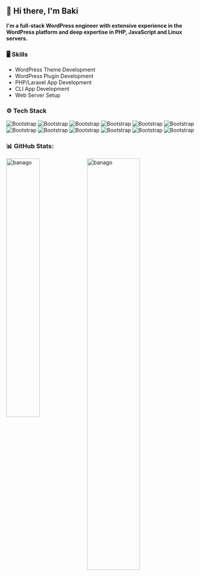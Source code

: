 ## 👋 Hi there, I'm Baki

**I'm a full-stack WordPress engineer with extensive experience in the WordPress platform and deep
expertise in PHP, JavaScript and Linux servers.**

### 🖥 Skills

- WordPress Theme Development
- WordPress Plugin Development
- PHP/Laravel App Development
- CLI App Development
- Web Server Setup
  
### ⚙️ Tech Stack
![Bootstrap](https://img.shields.io/badge/-WordPress-05122A?style=flat&logo=WordPress&color=3b3b4e) ![Bootstrap](https://img.shields.io/badge/-PHP-05122A?style=flat&logo=PHP&color=3b3b4e) ![Bootstrap](https://img.shields.io/badge/-MySQL-05122A?style=flat&logo=MySQL&color=3b3b4e) ![Bootstrap](https://img.shields.io/badge/-HTML5-05122A?style=flat&logo=HTML5&color=3b3b4e) ![Bootstrap](https://img.shields.io/badge/-CSS3-05122A?style=flat&logo=CSS3&color=3b3b4e) ![Bootstrap](https://img.shields.io/badge/-JavaScript-05122A?style=flat&logo=JavaScript&color=3b3b4e) ![Bootstrap](https://img.shields.io/badge/-React.js-05122A?style=flat&logo=React&color=3b3b4e) ![Bootstrap](https://img.shields.io/badge/-Git-05122A?style=flat&logo=Git&color=3b3b4e) ![Bootstrap](https://img.shields.io/badge/-Apache-05122A?style=flat&logo=Apache&color=3b3b4e) ![Bootstrap](https://img.shields.io/badge/-Nginx-05122A?style=flat&logo=Nginx&color=3b3b4e) ![Bootstrap](https://img.shields.io/badge/-Docker-05122A?style=flat&logo=Docker&color=3b3b4e) ![Bootstrap](https://img.shields.io/badge/-Linux-05122A?style=flat&logo=Linux&color=3b3b4e)

### 📊 GitHub Stats:
<div>
  <img width="42%" align="left" src="https://github-readme-stats.vercel.app/api/top-langs?username=banago&show_icons=true&locale=en&layout=compact" alt="banago" />
  <img width="53%"  src="https://github-readme-stats.vercel.app/api?username=banago&hide_border=false&include_all_commits=false&count_private=false" alt="banago" />
</div>

